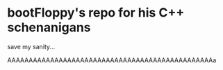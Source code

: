 # bootFloppy's repo for his C++ schenanigans
save my sanity...

AAAAAAAAAAAAAAAAAAAAAAAAAAAAAAAAAAAAAAAAAAAAAAAAa
